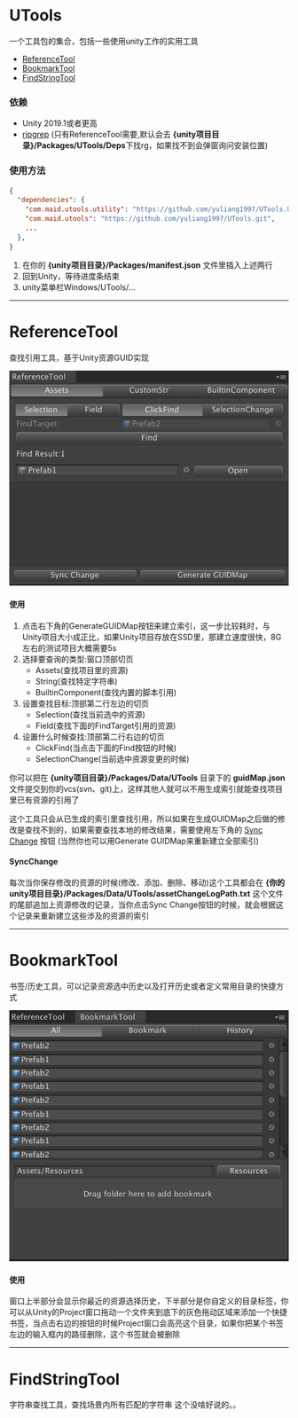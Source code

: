 # UTools

一个工具包的集合，包括一些使用unity工作的实用工具
- [ReferenceTool](#referencetool)
- [BookmarkTool](#bookmarktool)
- [FindStringTool](#findstringtool)

### 依赖
- Unity 2019.1或者更高
- [ripgrep](https://github.com/BurntSushi/ripgrep) (只有ReferenceTool需要,默认会去 **{unity项目目录}/Packages/UTools/Deps**下找rg，如果找不到会弹窗询问安装位置)

### 使用方法

```json
{
  "dependencies": {
    "com.maid.utools.utility": "https://github.com/yuliang1997/UTools.Utility.git",
    "com.maid.utools": "https://github.com/yuliang1997/UTools.git",
    ...
  },
}
```
1. 在你的 **{unity项目目录}/Packages/manifest.json** 文件里插入上述两行
2. 回到Unity，等待进度条结束
3. unity菜单栏Windows/UTools/...
-----------

# ReferenceTool
查找引用工具，基于Unity资源GUID实现

![alt](https://raw.githubusercontent.com/yuliang1997/images/master/Snipaste_2019-11-29_19-03-03.png)

#### 使用
1. 点击右下角的GenerateGUIDMap按钮来建立索引，这一步比较耗时，与Unity项目大小成正比，如果Unity项目存放在SSD里，那建立速度很快，8G左右的测试项目大概需要5s
2. 选择要查询的类型:窗口顶部切页 
    - Assets(查找项目里的资源)
    - String(查找特定字符串)
    - BuiltinComponent(查找内置的脚本引用)
3. 设置查找目标:顶部第二行左边的切页
    - Selection(查找当前选中的资源)
    - Field(查找下面的FindTarget引用的资源)
4. 设置什么时候查找:顶部第二行右边的切页
    - ClickFind(当点击下面的Find按钮的时候)
    - SelectionChange(当前选中资源变更的时候)

你可以把在 **{unity项目目录}/Packages/Data/UTools** 目录下的 **guidMap.json** 文件提交到你的vcs(svn、git)上，这样其他人就可以不用生成索引就能查找项目里已有资源的引用了

这个工具只会从已生成的索引里查找引用，所以如果在生成GUIDMap之后做的修改是查找不到的，如果需要查找本地的修改结果，需要使用左下角的 [Sync Change](#syncchange) 按钮
(当然你也可以用Generate GUIDMap来重新建立全部索引)

#### SyncChange
每次当你保存修改的资源的时候(修改、添加、删除、移动)这个工具都会在 **{你的unity项目目录}/Packages/Data/UTools/assetChangeLogPath.txt** 这个文件的尾部追加上资源修改的记录，当你点击Sync Change按钮的时候，就会根据这个记录来重新建立这些涉及的资源的索引

-----------

# BookmarkTool
书签/历史工具，可以记录资源选中历史以及打开历史或者定义常用目录的快捷方式

![alt](https://raw.githubusercontent.com/yuliang1997/images/master/Snipaste_2019-11-29_20-24-22.png)

#### 使用
窗口上半部分会显示你最近的资源选择历史，下半部分是你自定义的目录标签，你可以从Unity的Project窗口拖动一个文件夹到底下的灰色拖动区域来添加一个快捷书签，当点击右边的按钮的时候Project窗口会高亮这个目录，如果你把某个书签左边的输入框内的路径删除，这个书签就会被删除

-----------

# FindStringTool
字符串查找工具，查找场景内所有匹配的字符串
这个没啥好说的。。
